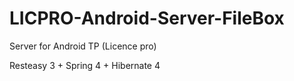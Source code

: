 LICPRO-Android-Server-FileBox
=============================

Server for Android TP (Licence pro)

Resteasy 3 + Spring 4 + Hibernate 4
